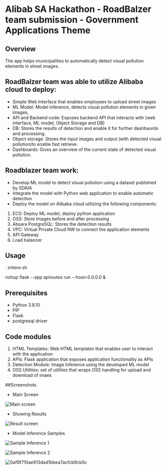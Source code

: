 # Alibab SA Hackathon - RoadBalzer team submission - Government Applications Theme


## Overview
The app helps municipalities to automatically detect visual pollution elements in street images.

## RoadBalzer team was able to utilize Alibaba cloud to deploy:
* Simple Web Interface that enables employees to upload street images
* ML Model: Model inference, detects visual pollution elements in given images,
* API and Backend code: Exposes backend API that interacts with (web interface, ML model, Object Storage and DB)
* DB: Stores the results of detection and enable it for further dashbaords and processing.
* Object storage: Stores the input images and output (with detected visual pollution)to enable fast retrieve.
* Dashboards: Gives an overview of the current state of detected visual pollution.

## Roadblazer team work:
* Develop ML model to detect visual pollution using a dataset published by SDAIA
* Integrate the model with Python web application to enable automatic detection
* Deploy the model on Alibaba cloud utilizing the following components:
1. ECS: Deploy ML model, deploy python application
2. OSS: Store images before and after processing
3. Absara PostgreSQL: Stores the detection results
4. VPC: Virtual Private Cloud NW to connect the application elements
5. API Gateway
6. Load balancer


## Usage
. initenv.sh

nohup flask --app apiroutes run --host=0.0.0.0 &

## Prerequisites
* Python 3.8.10
* PIP
* Flask
* postgresql driver


## Code modules
1. HTML Templates: Web HTML templates that enables user to interact with the application
2. APIs: Flask application that exposes application functionality as APIs 
3. Detection Module: Image Inference using the developed ML model
4. OSS Utilities: set of utilities that wraps OSS handling for upload and download of imaes

##Screenshots
* Main Screen
 
![Main screen](https://user-images.githubusercontent.com/26005843/216072098-669cc35d-bc8f-4ba0-82db-18f8ecf22d6b.png)
* Showing Results

![Result screen](https://user-images.githubusercontent.com/26005843/216072374-cbd49219-f837-4acc-b1ac-b87e7bea6ebf.png)

* Model Inference Samples  

![Sample Inference 1](https://user-images.githubusercontent.com/26005843/216073049-b896be91-45c1-466f-9bc0-9786e4817cef.jpg)

![Sample Inference 2](https://user-images.githubusercontent.com/26005843/216073169-5a825bfc-04b9-4b2a-89ba-b152a6ab3ee9.jpg)

![0af9f710ae913dad1bbea7acfcb9cb5c](https://user-images.githubusercontent.com/26005843/216073677-76584145-b643-4abf-a0e9-c7040439b355.jpg)




